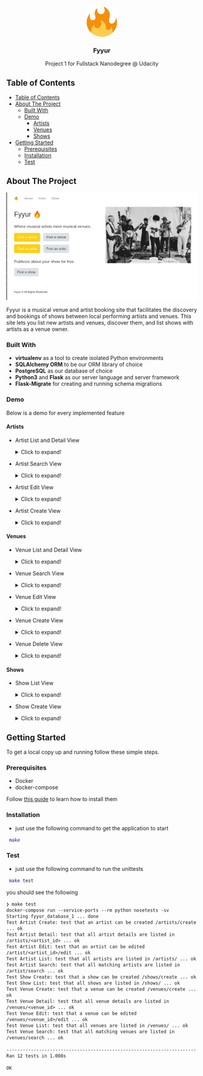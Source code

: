 <br />
<p align="center">
    <img src="fyyur/static/ico/favicon.png" alt="Logo" width="80" height="80">
  <h3 align="center">Fyyur</h3>
  <p align="center">
    Project 1 for Fullstack Nanodegree @ Udacity
  </p>
</p>

## Table of Contents

- [Table of Contents](#table-of-contents)
- [About The Project](#about-the-project)
  - [Built With](#built-with)
  - [Demo](#demo)
    - [Artists](#artists)
    - [Venues](#venues)
    - [Shows](#shows)
- [Getting Started](#getting-started)
  - [Prerequisites](#prerequisites)
  - [Installation](#installation)
  - [Test](#test)

## About The Project

![Main Screenshow](docs/assets/screenshot.png)

Fyyur is a musical venue and artist booking site that facilitates the discovery and bookings of shows between local performing artists and venues. This site lets you list new artists and venues, discover them, and list shows with artists as a venue owner.


### Built With

- **virtualenv** as a tool to create isolated Python environments
- **SQLAlchemy ORM** to be our ORM library of choice
- **PostgreSQL** as our database of choice
- **Python3** and **Flask** as our server language and server framework
- **Flask-Migrate** for creating and running schema migrations


### Demo

Below is a demo for every implemented feature

#### Artists

- Artist List and Detail View
  <details>
    <summary>Click to expand!</summary>

    ![Artist List GIF](docs/assets/artist_list_detail-min.gif)

  </details>

- Artist Search View
  <details>
    <summary>Click to expand!</summary>

    ![Artist Search GIF](docs/assets/artist_search-min.gif)

  </details>

- Artist Edit View
  <details>
    <summary>Click to expand!</summary>

    ![Artist Edit GIF](docs/assets/artist_edit-min.gif)

  </details>

- Artist Create View
  <details>
    <summary>Click to expand!</summary>

    ![Artist Create GIF](docs/assets/artist_create-min.gif)

  </details>

#### Venues

- Venue List and Detail View
  <details>
    <summary>Click to expand!</summary>

    ![Venue List GIF](docs/assets/venues_list_detail-min.gif)

  </details>

- Venue Search View
  <details>
    <summary>Click to expand!</summary>

    ![Venue Search GIF](docs/assets/venue_search-min.gif)

  </details>

- Venue Edit View
  <details>
    <summary>Click to expand!</summary>

    ![Venue Edit GIF](docs/assets/venue_edit-min.gif)

  </details>

- Venue Create View
  <details>
    <summary>Click to expand!</summary>

    ![Artist Create GIF](docs/assets/venue_create-min.gif)

  </details>

- Venue Delete View
  <details>
    <summary>Click to expand!</summary>

    ![Artist Delete GIF](docs/assets/venue_delete-min.gif)

  </details>

#### Shows

- Show List View
  <details>
    <summary>Click to expand!</summary>

    ![Show List GIF](docs/assets/shows_list-min.gif)

  </details>

- Show Create View
  <details>
    <summary>Click to expand!</summary>

    ![Show Create GIF](docs/assets/shows_create-min.gif)

  </details>

## Getting Started

To get a local copy up and running follow these simple steps.

### Prerequisites

- Docker
- docker-compose

Follow [this guide](https://docs.docker.com/compose/install/) to learn how to install them


### Installation

- just use the following command to get the application to start

```sh
 make
 ```

### Test

- just use the following command to run the unittests

```sh
 make test
 ```

you should see the following

```
❯ make test
docker-compose run --service-ports --rm python nosetests -sv
Starting fyyur_database_1 ... done
Test Artist Create: test that an artist can be created /artists/create ... ok
Test Artist Detail: test that all artist details are listed in /artists/<artist_id> ... ok
Test Artist Edit: test that an artist can be edited /artist/<artist_id>/edit ... ok
Test Artist List: test that all artists are listed in /artists/ ... ok
Test Artist Search: test that all matching artists are listed in /artist/search ... ok
Test Show Create: test that a show can be created /shows/create ... ok
Test Show List: test that all shows are listed in /shows/ ... ok
Test Venue Create: test that a venue can be created /venues/create ... ok
Test Venue Detail: test that all venue details are listed in /venues/<venue_id> ... ok
Test Venue Edit: test that a venue can be edited /venues/<venue_id>/edit ... ok
Test Venue List: test that all venues are listed in /venues/ ... ok
Test Venue Search: test that all matching venues are listed in /venues/search ... ok

----------------------------------------------------------------------
Ran 12 tests in 1.008s

OK
```
